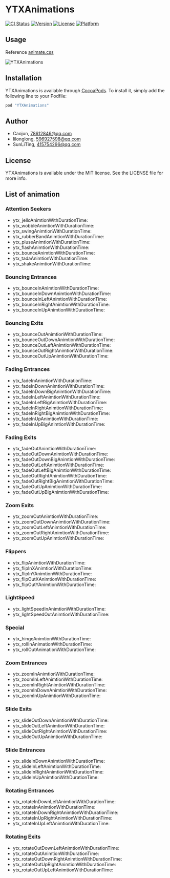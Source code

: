 # YTXAnimations

[![CI Status](http://img.shields.io/travis/lilonglong/YTXAnimations.svg?style=flat)](https://travis-ci.org/lilonglong/YTXAnimations)
[![Version](https://img.shields.io/cocoapods/v/YTXAnimations.svg?style=flat)](http://cocoapods.org/pods/YTXAnimations)
[![License](https://img.shields.io/cocoapods/l/YTXAnimations.svg?style=flat)](http://cocoapods.org/pods/YTXAnimations)
[![Platform](https://img.shields.io/cocoapods/p/YTXAnimations.svg?style=flat)](http://cocoapods.org/pods/YTXAnimations)

## Usage
Reference [animate.css](https://daneden.github.io/animate.css/)

![YTXAnimations](https://github.com/baidao/YTXAnimations/blob/master/YTXAnimations.gif)


## Installation

YTXAnimations is available through [CocoaPods](http://cocoapods.org). To install
it, simply add the following line to your Podfile:

```ruby
pod "YTXAnimations"
```

## Author

- Caojun, 78612846@qq.com
- lilonglong, 596927598@qq.com
- SunLiTing, 415754296@qq.com

## License

YTXAnimations is available under the MIT license. See the LICENSE file for more info.


## List of animation
### Attention Seekers
- ytx_jelloAnimtionWithDurationTime:
- ytx_wobbleAnimtionWithDurationTime:
- ytx_swingAnimtionWithDurationTime:
- ytx_rubberBandAnimtionWithDurationTime:
- ytx_pluseAnimtionWithDurationTime:
- ytx_flashAnimtionWithDurationTime:
- ytx_bounceAnimtionWithDurationTime:
- ytx_tadaAnimtionWithDurationTime:
- ytx_shakeAnimtionWithDurationTime:

### Bouncing Entrances
- ytx_bounceInAnimtionWithDurationTime:
- ytx_bounceInDownAnimtionWithDurationTime:
- ytx_bounceInLeftAnimtionWithDurationTime:
- ytx_bounceInRightAnimtionWithDurationTime:
- ytx_bounceInUpAnimtionWithDurationTime:

### Bouncing Exits
- ytx_bounceOutAnimtionWithDurationTime:
- ytx_bounceOutDownAnimtionWithDurationTime:
- ytx_bounceOutLeftAnimtionWithDurationTime:
- ytx_bounceOutRightAnimtionWithDurationTime:
- ytx_bounceOutUpAnimtionWithDurationTime:

### Fading Entrances
- ytx_fadeInAnimtionWithDurationTime:
- ytx_fadeInDownAnimtionWithDurationTime:
- ytx_fadeInDownBigAnimtionWithDurationTime:
- ytx_fadeInLeftAnimtionWithDurationTime:
- ytx_fadeInLeftBigAnimtionWithDurationTime:
- ytx_fadeInRightAnimtionWithDurationTime:
- ytx_fadeInRightBigAnimtionWithDurationTime:
- ytx_fadeInUpAnimtionWithDurationTime:
- ytx_fadeInUpBigAnimtionWithDurationTime:

### Fading Exits
- ytx_fadeOutAnimtionWithDurationTime:
- ytx_fadeOutDownAnimtionWithDurationTime:
- ytx_fadeOutDownBigAnimtionWithDurationTime:
- ytx_fadeOutLeftAnimtionWithDurationTime:
- ytx_fadeOutLeftBigAnimtionWithDurationTime:
- ytx_fadeOutRightAnimtionWithDurationTime:
- ytx_fadeOutRightBigAnimtionWithDurationTime:
- ytx_fadeOutUpAnimtionWithDurationTime:
- ytx_fadeOutUpBigAnimtionWithDurationTime:

### Zoom Exits
- ytx_zoomOutAnimtionWithDurationTime:
- ytx_zoomOutDownAnimtionWithDurationTime:
- ytx_zoomOutLeftAnimtionWithDurationTime:
- ytx_zoomOutRightAnimtionWithDurationTime:
- ytx_zoomOutUpAnimtionWithDurationTime:

### Flippers
- ytx_flipAnimtionWithDurationTime:
- ytx_flipInXAnimtionWithDurationTime:
- ytx_flipInYAnimtionWithDurationTime:
- ytx_flipOutXAnimtionWithDurationTime:
- ytx_flipOutYAnimtionWithDurationTime:

### LightSpeed
- ytx_lightSpeedInAnimtionWithDurationTime:
- ytx_lightSpeedOutAnimtionWithDurationTime:

### Special
- ytx_hingeAnimtionWithDurationTime:
- ytx_rollInAnimationWithDurationTime:
- ytx_rollOutAnimationWithDurationTime:

### Zoom Entrances
- ytx_zoomInAnimtionWithDurationTime:
- ytx_zoomInLeftAnimtionWithDurationTime:
- ytx_zoomInRightAnimtionWithDurationTime:
- ytx_zoomInDownAnimtionWithDurationTime:
- ytx_zoomInUpAnimtionWithDurationTime:


### Slide Exits
- ytx_slideOutDownAnimtionWithDurationTime:
- ytx_slideOutLeftAnimtionWithDurationTime:
- ytx_slideOutRightAnimtionWithDurationTime:
- ytx_slideOutUpAnimtionWithDurationTime:

### Slide Entrances
- ytx_slideInDownAnimtionWithDurationTime:
- ytx_slideInLeftAnimtionWithDurationTime:
- ytx_slideInRightAnimtionWithDurationTime:
- ytx_slideInUpAnimtionWithDurationTime:

### Rotating Entrances
- ytx_rotateInDownLeftAnimtionWithDurationTime:
- ytx_rotateInAnimtionWithDurationTime:
- ytx_rotateInDownRightAnimtionWithDurationTime:
- ytx_rotateInUpRightAnimtionWithDurationTime:
- ytx_rotateInUpLeftAnimtionWithDurationTime:

### Rotating Exits
- ytx_rotateOutDownLeftAnimtionWithDurationTime:
- ytx_rotateOutAnimtionWithDurationTime:
- ytx_rotateOutDownRightAnimtionWithDurationTime:
- ytx_rotateOutUpRightAnimtionWithDurationTime:
- ytx_rotateOutUpLeftAnimtionWithDurationTime: